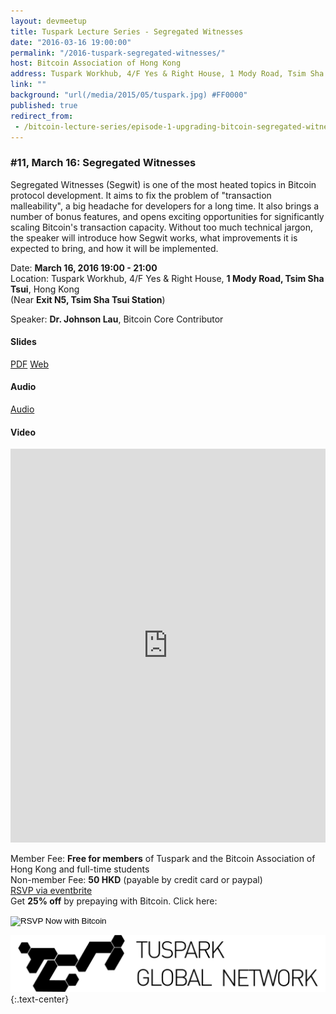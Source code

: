 ```yaml
---
layout: devmeetup
title: Tuspark Lecture Series - Segregated Witnesses
date: "2016-03-16 19:00:00"
permalink: "/2016-tuspark-segregated-witnesses/"
host: Bitcoin Association of Hong Kong
address: Tuspark Workhub, 4/F Yes & Right House, 1 Mody Road, Tsim Sha Tsui, Hong Kong
link: ""
background: "url(/media/2015/05/tuspark.jpg) #FF0000"
published: true
redirect_from:
 - /bitcoin-lecture-series/episode-1-upgrading-bitcoin-segregated-witness
---
```



### #11, March 16: Segregated Witnesses

Segregated Witnesses (Segwit) is one of the most heated topics in Bitcoin protocol development. It aims to fix the problem of "transaction malleability", a big headache for developers for a long time. It also brings a number of bonus features, and opens exciting opportunities for significantly scaling Bitcoin's transaction capacity. Without too much technical jargon, the speaker will introduce how Segwit works, what improvements it is expected to bring, and how it will be implemented.

Date: **March 16, 2016 19:00 - 21:00**     
Location: Tuspark Workhub, 4/F Yes & Right House, **1 Mody Road, Tsim Sha Tsui**, Hong Kong     
(Near **Exit N5, Tsim Sha Tsui Station**)     

Speaker: **Dr. Johnson Lau**, Bitcoin Core Contributor  

#### Slides

[PDF](https://www.bitcoin.org.hk/media/presentations/2016-03-16/2016-03-16-Segregated_Witness.pdf) [Web](https://www.bitcoin.org.hk/media/presentations/2016-03-16/segregated-witness/)

#### Audio

[Audio](https://www.bitcoin.org.hk/media/podcast/EP1_-_Upgrading_Bitcoin_-_Segregated_Witness-mono.m4a)

#### Video

<iframe width="100%" height="630" src="https://www.youtube.com/embed/T1fqOEhFP40" frameborder="0" allow="autoplay; encrypted-media" allowfullscreen></iframe>

Member Fee: **Free for members** of Tuspark and the Bitcoin Association of Hong Kong and full-time students    
Non-member Fee: **50 HKD** (payable by credit card or paypal)     
[RSVP via eventbrite]()    
Get **25% off** by prepaying with Bitcoin. Click here:     

<form action="https://www.coinpayments.net/index.php" method="post">
	<input type="hidden" name="cmd" value="_pay">
	<input type="hidden" name="reset" value="1">
	<input type="hidden" name="merchant" value="84ffa7d089e5eefdc9ff75f09f948f80">
	<input type="hidden" name="currency" value="HKD">
	<input type="hidden" name="amountf" value="37.5">
	<input type="hidden" name="item_name" value="Segwit">
	<input type="hidden" name="allow_quantity" value="1">
	<input type="hidden" name="want_shipping" value="0">
	<input type="hidden" name="success_url" value="https://www.bitcoinhk/2016-tuspark-bitcoin-fork/">
	<input type="image" src="https://www.coinpayments.net/images/pub/checkout-blue.png" alt="RSVP Now with Bitcoin">
</form>

[![Tuspark Global Hub](/media/2015/10/tuspark.png)](http://tuspark.hk/)
{:.text-center}
